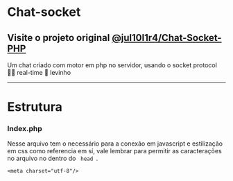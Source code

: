 # Chat-socket 
<h2> Visite o projeto original <a href="https://notabug.org/Jul10l1r4/Chat-Socket-PHP">@jul10l1r4/Chat-Socket-PHP</a></h2>
Um chat criado com motor em php no servidor, usando o socket protocol 🤘🏿 real-time 🍃 levinho
<hr/>
<h1>Estrutura</h1>
<h3>Index.php</h3>
<p> Nesse arquivo tem o necessário para a conexão em javascript e estilização em css como referencia em sí, vale lembrar para 
  permitir as caracterações no arquivo no dentro do <code> head </code>.
  
  `
    <meta charset="utf-8"/>
  `
